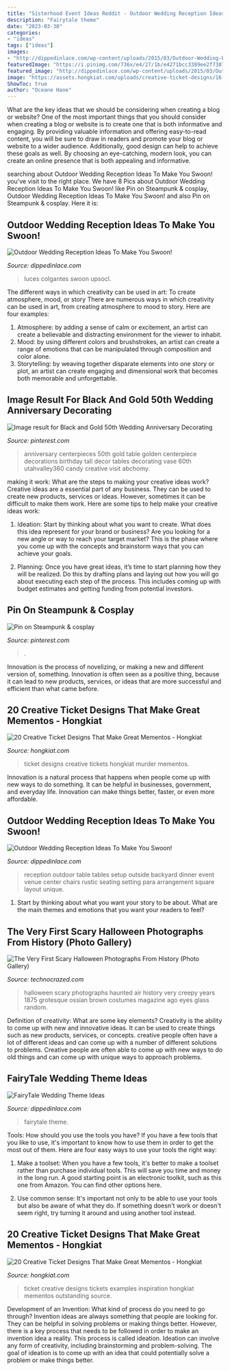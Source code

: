 ```yaml
---
title: "Sisterhood Event Ideas Reddit - Outdoor Wedding Reception Ideas To Make You Swoon!"
description: "Fairytale theme"
date: "2023-03-30"
categories:
- "ideas"
tags: ["ideas"]
images:
- "http://dippedinlace.com/wp-content/uploads/2015/03/Outdoor-Wedding-Reception-Ideas-16.jpg"
featuredImage: "https://i.pinimg.com/736x/e4/27/1b/e4271bcc3389ee2f7387e074704757c0.jpg"
featured_image: "http://dippedinlace.com/wp-content/uploads/2015/03/Outdoor-Wedding-Reception-Ideas-17-683x1024.jpg"
image: "https://assets.hongkiat.com/uploads/creative-ticket-designs/16-creative-tickets-designs.jpg"
ShowToc: true
author: "Oceane Hane"
---
```



What are the key ideas that we should be considering when creating a blog or website?
One of the most important things that you should consider when creating a blog or website is to create one that is both informative and engaging. By providing valuable information and offering easy-to-read content, you will be sure to draw in readers and promote your blog or website to a wider audience. Additionally, good design can help to achieve these goals as well. By choosing an eye-catching, modern look, you can create an online presence that is both appealing and informative.

	

		
searching about Outdoor Wedding Reception Ideas To Make You Swoon! you've visit to the right place. We have 8 Pics about Outdoor Wedding Reception Ideas To Make You Swoon! like Pin on Steampunk &amp; cosplay, Outdoor Wedding Reception Ideas To Make You Swoon! and also Pin on Steampunk &amp; cosplay. Here it is:
		
    
## Outdoor Wedding Reception Ideas To Make You Swoon!

<img loading=lazy src="http://dippedinlace.com/wp-content/uploads/2015/03/Outdoor-Wedding-Reception-Ideas-17-683x1024.jpg" onerror="this.onerror=null;this.src='https://tse1.mm.bing.net/th?id=OIP.4pARtjK8wA2az3VAD37ivQHaLG&amp;pid=15.1';" alt="Outdoor Wedding Reception Ideas To Make You Swoon!">

_Source: dippedinlace.com_

>luces colgantes swoon upsocl. 

	

The different ways in which creativity can be used in art: To create atmosphere, mood, or story
There are numerous ways in which creativity can be used in art, from creating atmosphere to mood to story. Here are four examples:
1. Atmosphere: by adding a sense of calm or excitement, an artist can create a believable and distracting environment for the viewer to inhabit.
2. Mood: by using different colors and brushstrokes, an artist can create a range of emotions that can be manipulated through composition and color alone.
3. Storytelling: by weaving together disparate elements into one story or plot, an artist can create engaging and dimensional work that becomes both memorable and unforgettable.

    
## Image Result For Black And Gold 50th Wedding Anniversary Decorating

<img loading=lazy src="https://i.pinimg.com/736x/50/0d/1e/500d1e056f8bbf06ce6e97646a840631.jpg" onerror="this.onerror=null;this.src='https://tse3.mm.bing.net/th?id=OIP.2oJITe56c6sRZF_5TMykNwAAAA&amp;pid=15.1';" alt="Image result for Black and Gold 50th Wedding Anniversary Decorating">

_Source: pinterest.com_

>anniversary centerpieces 50th gold table golden centerpiece decorations birthday tall decor tables decorating vase 60th utahvalley360 candy creative visit abchomy. 

	

making it work: What are the steps to making your creative ideas work?
Creative ideas are a essential part of any business. They can be used to create new products, services or ideas. However, sometimes it can be difficult to make them work. Here are some tips to help make your creative ideas work:
1. Ideation: Start by thinking about what you want to create. What does this idea represent for your brand or business? Are you looking for a new angle or way to reach your target market? This is the phase where you come up with the concepts and brainstorm ways that you can achieve your goals.

2. Planning: Once you have great ideas, it’s time to start planning how they will be realized. Do this by drafting plans and laying out how you will go about executing each step of the process. This includes coming up with budget estimates and getting funding from potential investors.


    
## Pin On Steampunk &amp; Cosplay

<img loading=lazy src="https://i.pinimg.com/736x/e4/27/1b/e4271bcc3389ee2f7387e074704757c0.jpg" onerror="this.onerror=null;this.src='https://tse3.mm.bing.net/th?id=OIP.aqNxwJAQ4ocZqJydW67CdAHaLH&amp;pid=15.1';" alt="Pin on Steampunk &amp; cosplay">

_Source: pinterest.com_

>. 

	

Innovation is the process of novelizing, or making a new and different version of, something. Innovation is often seen as a positive thing, because it can lead to new products, services, or ideas that are more successful and efficient than what came before.

    
## 20 Creative Ticket Designs That Make Great Mementos - Hongkiat

<img loading=lazy src="https://assets.hongkiat.com/uploads/creative-ticket-designs/10-creative-tickets-designs.jpg" onerror="this.onerror=null;this.src='https://tse3.mm.bing.net/th?id=OIP.hwUmRMEKZc4TcVYSgqSYQwHaE6&amp;pid=15.1';" alt="20 Creative Ticket Designs That Make Great Mementos - Hongkiat">

_Source: hongkiat.com_

>ticket designs creative tickets hongkiat murder mementos. 

	

Innovation is a natural process that happens when people come up with new ways to do something. It can be helpful in businesses, government, and everyday life. Innovation can make things better, faster, or even more affordable.

    
## Outdoor Wedding Reception Ideas To Make You Swoon!

<img loading=lazy src="http://dippedinlace.com/wp-content/uploads/2015/03/Outdoor-Wedding-Reception-Ideas-16.jpg" onerror="this.onerror=null;this.src='https://tse1.mm.bing.net/th?id=OIP.E3FMOLDfIrCW32AREiE4ngHaJ-&amp;pid=15.1';" alt="Outdoor Wedding Reception Ideas To Make You Swoon!">

_Source: dippedinlace.com_

>reception outdoor table tables setup outside backyard dinner event venue center chairs rustic seating setting para arrangement square layout unique. 

	

1. Start by thinking about what you want your story to be about. What are the main themes and emotions that you want your readers to feel?

    
## The Very First Scary Halloween Photographs From History (Photo Gallery)

<img loading=lazy src="http://www.technocrazed.com/wp-content/uploads/2013/11/Very-first-scary-Halloween-photographs-106.jpg" onerror="this.onerror=null;this.src='https://tse4.mm.bing.net/th?id=OIP.UPsIBZbPGpbaFLgPUFQZjgHaMp&amp;pid=15.1';" alt="The Very First Scary Halloween Photographs From History (Photo Gallery)">

_Source: technocrazed.com_

>halloween scary photographs haunted air history very creepy years 1875 grotesque ossian brown costumes magazine ago eyes glass random. 

	

Definition of creativity: What are some key elements?
Creativity is the ability to come up with new and innovative ideas. It can be used to create things such as new products, services, or concepts. creative people often have a lot of different ideas and can come up with a number of different solutions to problems. Creative people are often able to come up with new ways to do old things and can come up with unique ways to approach problems.

    
## FairyTale Wedding Theme Ideas

<img loading=lazy src="http://dippedinlace.com/wp-content/uploads/2014/05/FairyTale-Wedding-Theme-Ideas-9.jpg" onerror="this.onerror=null;this.src='https://tse2.mm.bing.net/th?id=OIP.I6RR-IAPdCJ7c9dGXxo3_gAAAA&amp;pid=15.1';" alt="FairyTale Wedding Theme Ideas">

_Source: dippedinlace.com_

>fairytale theme. 

	

Tools: How should you use the tools you have?
If you have a few tools that you like to use, it's important to know how to use them in order to get the most out of them. Here are four easy ways to use your tools the right way:
1) Make a toolset: When you have a few tools, it's better to make a toolset rather than purchase individual tools. This will save you time and money in the long run. A good starting point is an electronic toolkit, such as this one from Amazon. You can find other options here.

2) Use common sense: It's important not only to be able to use your tools but also be aware of what they do. If something doesn't work or doesn't seem right, try turning it around and using another tool instead.

    
## 20 Creative Ticket Designs That Make Great Mementos - Hongkiat

<img loading=lazy src="https://assets.hongkiat.com/uploads/creative-ticket-designs/16-creative-tickets-designs.jpg" onerror="this.onerror=null;this.src='https://tse3.mm.bing.net/th?id=OIP.hndpex150N3g7d0PG1fMlwHaEU&amp;pid=15.1';" alt="20 Creative Ticket Designs That Make Great Mementos - Hongkiat">

_Source: hongkiat.com_

>ticket creative designs tickets examples inspiration hongkiat mementos outstanding source. 

	

Development of an Invention: What kind of process do you need to go through?
Invention ideas are always something that people are looking for. They can be helpful in solving problems or making things better. However, there is a key process that needs to be followed in order to make an invention idea a reality. This process is called ideation. Ideation can involve any form of creativity, including brainstorming and problem-solving. The goal of ideation is to come up with an idea that could potentially solve a problem or make things better.

